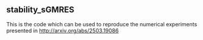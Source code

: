 ## stability_sGMRES

This is the code which can be used to reproduce the numerical experiments presented in http://arxiv.org/abs/2503.19086
